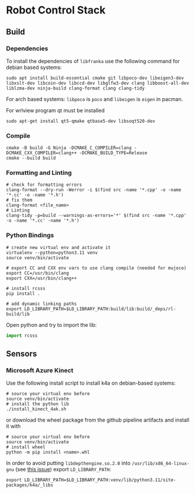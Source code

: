 # Robot Control Stack

## Build
### Dependencies
To install the dependencies of `libfranka` use the following command for debian based systems:
```shell
sudo apt install build-essential cmake git libpoco-dev libeigen3-dev libxslt-dev libcoin-dev libccd-dev libglfw3-dev clang libboost-all-dev liblzma-dev ninja-build clang-format clang clang-tidy
```
For arch based systems:
`libpoco` is `poco` and `libeigen` is `eigen` in pacman.

For wrlview program qt must be installed
```shell
sudo apt-get install qt5-qmake qtbase5-dev libsoqt520-dev
```

### Compile
```shell
cmake -B build -G Ninja -DCMAKE_C_COMPILER=clang -DCMAKE_CXX_COMPILER=clang++ -DCMAKE_BUILD_TYPE=Release
cmake --build build
```

### Formatting and Linting
```shell
# check for formatting errors
clang-format --dry-run -Werror -i $(find src -name '*.cpp' -o -name '*.cc' -o -name '*.h')
# fix them
clang-format <file_name>
# Linting
clang-tidy -p=build --warnings-as-errors='*' $(find src -name '*.cpp' -o -name '*.cc' -name '*.h')
```

### Python Bindings
```shell
# create new virtual env and activate it
virtualenv --python=python3.11 venv
source venv/bin/activate

# export CC and CXX env vars to use clang compile (needed for mujoco)
export CC=/usr/bin/clang
export CXX=/usr/bin/clang++

# install rcsss
pip install .

# add dynamic linking paths
export LD_LIBRARY_PATH=$LD_LIBRARY_PATH:build/lib:build/_deps/rl-build/lib
```
Open python and try to import the lib:
```python
import rcsss
```

## Sensors
### Microsoft Azure Kinect
Use the following install script to install k4a on debian-based systems:
```shell
# source your virtual env before
source venv/bin/activate
# install the python lib
./install_kinect_4ak.sh
```
or download the wheel package from the github pipeline artifacts and install it with
```shell
# source your virtual env before
source venv/bin/activate
# install wheel
python -m pip install <name>.whl
```

In order to avoid putting `libdepthengine.so.2.0` into `/usr/lib/x86_64-linux-gnu` (see [this issue](https://github.com/microsoft/Azure-Kinect-Sensor-SDK/issues/1707)) export `LD_LIBRARY_PATH`:
```shell
export LD_LIBRARY_PATH=$LD_LIBRARY_PATH:venv/lib/python3.11/site-packages/k4a/_libs
```
